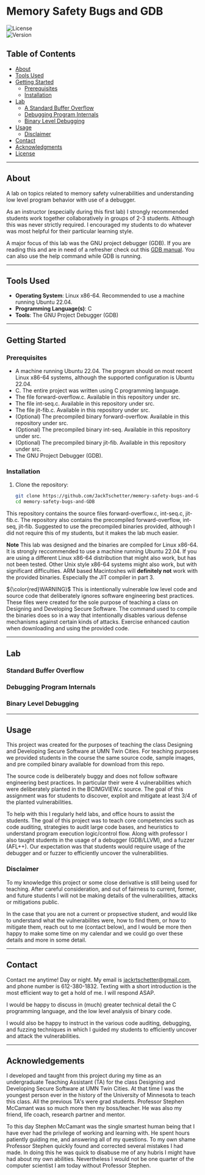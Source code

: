 # Memory Safety Bugs and GDB

![License](https://img.shields.io/badge/license-MIT-blue.svg)  
![Version](https://img.shields.io/badge/version-1.0.0-green.svg)

## Table of Contents

- [About](#about)
- [Tools Used](#tools-used)
- [Getting Started](#getting-started)
  - [Prerequisites](#prerequisites)
  - [Installation](#installation)
- [Lab](#lab)
    - [A Standard Buffer Overflow](#a-standard-buffer-overflow)
    - [Debugging Program Internals](#debugging-program-internals)
    - [Binary Level Debugging](#binary-level-debugging)
- [Usage](#usage)
    - [Disclaimer](#disclaimer)
- [Contact](#contact)
- [Acknowledgments](#acknowledgments)
- [License](#license)

---

## About

A lab on topics related to memory safety vulnerabilities and understanding low level program behavior with use of a debugger.<br>

As an instructor (especially during this first lab) I strongly recommended students work together collaboratively in groups of 2-3 students. Although this was never strictly required. I encouraged my students to do whatever was most helpful for their particular learning style.<br>

A major focus of this lab was the GNU project debugger (GDB). If you are reading this and are in need of a refresher check out this [GDB manual](https://sourceware.org/gdb/current/onlinedocs/gdb.html/index.html). You can also use the help command while GDB is running.

---

## Tools Used

- **Operating System**: Linux x86-64. Recommended to use a machine running Ubuntu 22.04.
- **Programming Language(s)**: C
- **Tools**: The GNU Project Debugger (GDB)
  
---

## Getting Started

### Prerequisites

- A machine running Ubuntu 22.04. The program should on most recent Linux x86-64 systems, although the supported configuration is Ubuntu 22.04.
- C. The entire project was written using C programming language.
- The file forward-overflow.c. Available in this repository under src.
- The file int-seq.c. Available in this repository under src.
- The file jit-fib.c. Available in this repository under src.
- (Optional) The precompiled binary forward-overflow. Available in this repository under src.
- (Optional) The precompiled binary int-seq. Available in this repository under src.
- (Optional) The precompiled binary jit-fib. Available in this repository under src.
- The GNU Project Debugger (GDB).

### Installation

1. Clone the repository:

   ```bash
   git clone https://github.com/JackTschetter/memory-safety-bugs-and-GDB
   cd memory-safety-bugs-and-GDB

This repository contains the source files forward-overflow.c, int-seq.c, jit-fib.c. The repository also contains the precompiled forward-overflow, int-seq, jit-fib. Suggested to use the precompiled binaries provided, although I did not require this of my students, but it makes the lab much easier.<br>

**Note** This lab was designed and the binaries are compiled for Linux x86-64. It is strongly reccommended to use a machine running Ubuntu 22.04. If you are using a different Linux x86-64 distribution that might also work, but has not been tested. Other Unix style x86-64 systems might also work, but with significant difficulties. ARM based Macintoshes will **definitely not** work with the provided binaries. Especially the JIT compiler in part 3.<br>

${\color{red}WARNING}$ This is intentionally vulnerable low level code and source code that deliberately ignores software engineering best practices. These files were created for the sole purpose of teaching a class on Designing and Developing Secure Software. The command used to compile the binaries does so in a way that intentionally disables various defense mechanisms against certain kinds of attacks. Exercise enhanced caution when downloading and using the provided code.

---

## Lab

### Standard Buffer Overflow

### Debugging Program Internals

### Binary Level Debugging

---

## Usage

This project was created for the purposes of teaching the class Designing and Developing Secure Software at UMN Twin Cities. For teaching purposes we provided students in the course the same source code, sample images, and pre compiled binary available for download from this repo. 

The source code is deliberately buggy and does not follow software engineering best practices. In particular their were 4 vulnerabilities which were deliberately planted in the BCIMGVIEW.c source. The goal of this assignment was for students to discover, exploit and mitigate at least 3/4 of the planted vulnerabilities. 

To help with this I regularly held labs, and office hours to assist the students. The goal of this project was to teach core competencies such as code auditing, strategies to audit large code bases, and heuristics to understand program execution logic/control flow. Along with professor I also taught students in the usage of a debugger (GDB/LLVM), and a fuzzer (AFL++). Our expectation was that students would require usage of the debugger and or fuzzer to efficiently uncover the vulnerabilities.

### Disclaimer

To my knowledge this project or some close derivative is still being used for teaching. After careful consideration, and out of fairness to current, former, and future students I will not be making details of the vulnerabilities, attacks or mitigations public.<br>

In the case that you are not a current or propsective student, and would like to understand what the vulnerabilites were, how to find them, or how to mitigate them, reach out to me (contact below), and I would be more then happy to make some time on my calendar and we could go over these details and more in some detail.

---

## Contact

Contact me anytime! Day or night. My email is jackrtschetter@gmail.com, and phone number is 612-380-1832. Texting with a short introduction is the most efficient way to get a hold of me. I will respond ASAP.<br>

I would be happy to discuss in (much) greater technical detail the C programming language, and the low level analysis of binary code.<br>

I would also be happy to instruct in the various code auditing, debugging, and fuzzing techniques in which I guided my students to efficiently uncover and attack the vulnerabilities.

---

## Acknowledgements

I developed and taught from this project during my time as an undergraduate Teaching Assistant (TA) for the class Designing and Developing Secure Software at UMN Twin Cities. At that time I was the youngest person ever in the history of the University of Minnesota to teach this class. All the previous TA's were grad students. Professor Stephen McCamant was so much more then my boss/teacher. He was also my friend, life coach, research partner and mentor.<br>

To this day Stephen McCamant was the single smartest human being that I have ever had the privilege of working and learning with. He spent hours patiently guiding me, and answering all of my questions. To my own shame Professor Stephen quickly found and corrected several mistakes I had made. In doing this he was quick to disabuse me of any hubris I might have had about my own abilities. Nevertheless I would not be one quarter of the computer scientist I am today without Professor Stephen.
